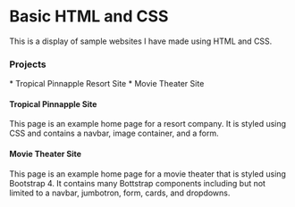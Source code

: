 # Basic HTML and CSS
 
 This is a display of sample websites I have made using HTML and CSS.

 <h3>Projects</h3>
 * Tropical Pinnapple Resort Site
 * Movie Theater Site

 <h4>Tropical Pinnapple Site</h4>
 <p>This page is an example home page for a resort company. It is styled using CSS and contains a navbar, image container, and a form. 

 <h4>Movie Theater Site</h4>
 <p>This page is an example home page for a movie theater that is styled using Bootstrap 4. It contains many Bottstrap components including but not limited to a navbar, jumbotron, form, cards, and dropdowns. 
